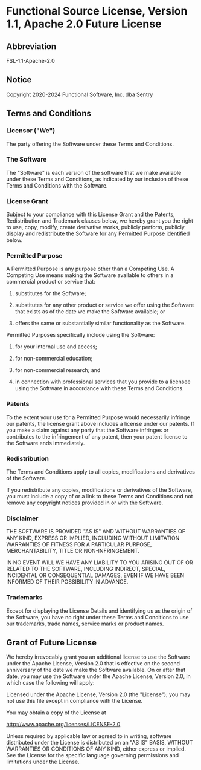 # Functional Source License, Version 1.1, Apache 2.0 Future License

## Abbreviation

FSL-1.1-Apache-2.0

## Notice

Copyright 2020-2024 Functional Software, Inc. dba Sentry

## Terms and Conditions

### Licensor ("We")

The party offering the Software under these Terms and Conditions.

### The Software

The "Software" is each version of the software that we make available under
these Terms and Conditions, as indicated by our inclusion of these Terms and
Conditions with the Software.

### License Grant

Subject to your compliance with this License Grant and the Patents,
Redistribution and Trademark clauses below, we hereby grant you the right to
use, copy, modify, create derivative works, publicly perform, publicly display
and redistribute the Software for any Permitted Purpose identified below.

### Permitted Purpose

A Permitted Purpose is any purpose other than a Competing Use. A Competing Use
means making the Software available to others in a commercial product or
service that:

1. substitutes for the Software;

2. substitutes for any other product or service we offer using the Software
   that exists as of the date we make the Software available; or

3. offers the same or substantially similar functionality as the Software.

Permitted Purposes specifically include using the Software:

1. for your internal use and access;

2. for non-commercial education;

3. for non-commercial research; and

4. in connection with professional services that you provide to a licensee
   using the Software in accordance with these Terms and Conditions.

### Patents

To the extent your use for a Permitted Purpose would necessarily infringe our
patents, the license grant above includes a license under our patents. If you
make a claim against any party that the Software infringes or contributes to
the infringement of any patent, then your patent license to the Software ends
immediately.

### Redistribution

The Terms and Conditions apply to all copies, modifications and derivatives of
the Software.

If you redistribute any copies, modifications or derivatives of the Software,
you must include a copy of or a link to these Terms and Conditions and not
remove any copyright notices provided in or with the Software.

### Disclaimer

THE SOFTWARE IS PROVIDED "AS IS" AND WITHOUT WARRANTIES OF ANY KIND, EXPRESS OR
IMPLIED, INCLUDING WITHOUT LIMITATION WARRANTIES OF FITNESS FOR A PARTICULAR
PURPOSE, MERCHANTABILITY, TITLE OR NON-INFRINGEMENT.

IN NO EVENT WILL WE HAVE ANY LIABILITY TO YOU ARISING OUT OF OR RELATED TO THE
SOFTWARE, INCLUDING INDIRECT, SPECIAL, INCIDENTAL OR CONSEQUENTIAL DAMAGES,
EVEN IF WE HAVE BEEN INFORMED OF THEIR POSSIBILITY IN ADVANCE.

### Trademarks

Except for displaying the License Details and identifying us as the origin of
the Software, you have no right under these Terms and Conditions to use our
trademarks, trade names, service marks or product names.

## Grant of Future License

We hereby irrevocably grant you an additional license to use the Software under
the Apache License, Version 2.0 that is effective on the second anniversary of
the date we make the Software available. On or after that date, you may use the
Software under the Apache License, Version 2.0, in which case the following
will apply:

Licensed under the Apache License, Version 2.0 (the "License"); you may not use
this file except in compliance with the License.

You may obtain a copy of the License at

http://www.apache.org/licenses/LICENSE-2.0

Unless required by applicable law or agreed to in writing, software distributed
under the License is distributed on an "AS IS" BASIS, WITHOUT WARRANTIES OR
CONDITIONS OF ANY KIND, either express or implied. See the License for the
specific language governing permissions and limitations under the License.
